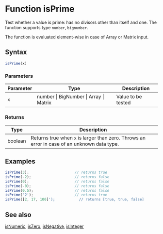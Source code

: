 <!-- Note: This file is automatically generated from source code comments. Changes made in this file will be overridden. -->

# Function isPrime

Test whether a value is prime: has no divisors other than itself and one.
The function supports type `number`, `bignumber`.

The function is evaluated element-wise in case of Array or Matrix input.


## Syntax

```js
isPrime(x)
```

### Parameters

Parameter | Type | Description
--------- | ---- | -----------
`x` | number &#124; BigNumber &#124; Array &#124; Matrix | Value to be tested

### Returns

Type | Description
---- | -----------
boolean | Returns true when `x` is larger than zero. Throws an error in case of an unknown data type.


## Examples

```js
isPrime(3);                     // returns true
isPrime(-2);                    // returns false
isPrime(0);                     // returns false
isPrime(-0);                    // returns false
isPrime(0.5);                   // returns false
isPrime('2');                   // returns true
isPrime([2, 17, 100]');           // returns [true, true, false]
```


## See also

[isNumeric](isNumeric.md),
[isZero](isZero.md),
[isNegative](isNegative.md),
[isInteger](isInteger.md)

